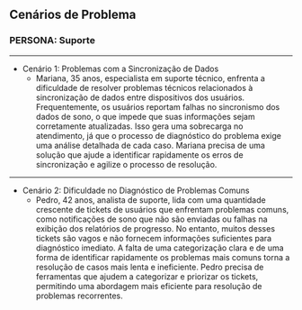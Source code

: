 ## Cenários de Problema

### PERSONA: Suporte

---

- Cenário 1: Problemas com a Sincronização de Dados
    - Mariana, 35 anos, especialista em suporte técnico, enfrenta a dificuldade de resolver problemas técnicos relacionados à sincronização de dados entre dispositivos dos usuários. Frequentemente, os usuários reportam falhas no sincronismo dos dados de sono, o que impede que suas informações sejam corretamente atualizadas. Isso gera uma sobrecarga no atendimento, já que o processo de diagnóstico do problema exige uma análise detalhada de cada caso. Mariana precisa de uma solução que ajude a identificar rapidamente os erros de sincronização e agilize o processo de resolução.

---

- Cenário 2: Dificuldade no Diagnóstico de Problemas Comuns 
    - Pedro, 42 anos, analista de suporte, lida com uma quantidade crescente de tickets de usuários que enfrentam problemas comuns, como notificações de sono que não são enviadas ou falhas na exibição dos relatórios de progresso. No entanto, muitos desses tickets são vagos e não fornecem informações suficientes para diagnóstico imediato. A falta de uma categorização clara e de uma forma de identificar rapidamente os problemas mais comuns torna a resolução de casos mais lenta e ineficiente. Pedro precisa de ferramentas que ajudem a categorizar e priorizar os tickets, permitindo uma abordagem mais eficiente para resolução de problemas recorrentes.

